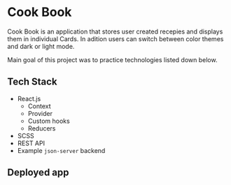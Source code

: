 # Cook Book
Cook Book is an application that stores user created recepies and displays them in individual Cards. 
In adition users can switch between color themes and dark or light mode.

Main goal of this project was to practice technologies listed down below.

## Tech Stack
- React.js
    - Context
    - Provider
    - Custom hooks
    - Reducers
- SCSS
- REST API
- Example `json-server` backend

## Deployed app

